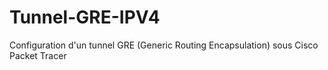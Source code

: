 # Tunnel-GRE-IPV4
Configuration d'un tunnel GRE (Generic Routing Encapsulation) sous Cisco Packet Tracer
